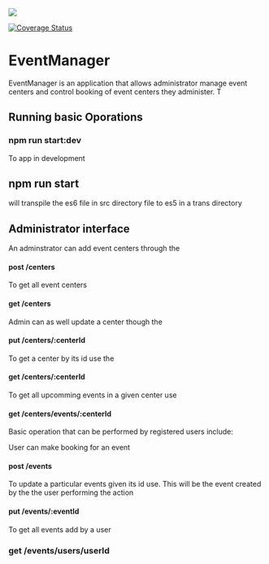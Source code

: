 ![](https://www.travis-ci.org/tutugodfrey/EventManager.svg?branch=feature%2Fnotifications)

[![Coverage Status](https://coveralls.io/repos/github/tutugodfrey/EventManager/badge.svg?branch=master)](https://coveralls.io/github/tutugodfrey/EventManager?branch=master)

# EventManager
EventManager is an application that allows administrator manage event centers and control booking of event centers they administer. T

## Running basic Oporations
### npm run start:dev
To app in development
## npm run start 
will transpile the es6 file in src directory file to es5 in a trans directory

## Administrator interface
An adminstrator can add event centers through the 

#### post /centers 

To get all event centers 
#### get /centers 

Admin can as well update a center though the 
#### put /centers/:centerId 

To get a center by its id use the 
#### get /centers/:centerId 

To get all upcomming events in a given center use
#### get /centers/events/:centerId 


Basic operation that can be performed by registered users include:

User can make booking for an event
#### post /events

To update a particular events given its id use. This will be the event created by the the user performing the action

#### put /events/:eventId

To get all events add by a user
### get /events/users/userId


















